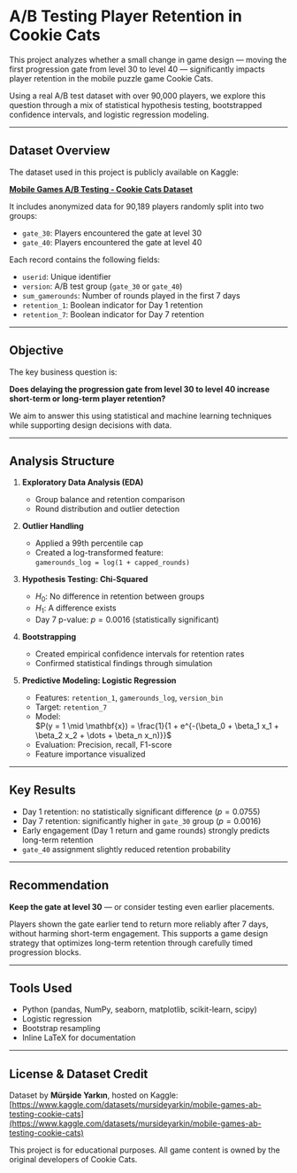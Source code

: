 # A/B Testing Player Retention in Cookie Cats

This project analyzes whether a small change in game design — moving the first progression gate from level 30 to level 40 — significantly impacts player retention in the mobile puzzle game Cookie Cats.

Using a real A/B test dataset with over 90,000 players, we explore this question through a mix of statistical hypothesis testing, bootstrapped confidence intervals, and logistic regression modeling.

---

## Dataset Overview

The dataset used in this project is publicly available on Kaggle:

**[Mobile Games A/B Testing - Cookie Cats Dataset](https://www.kaggle.com/datasets/mursideyarkin/mobile-games-ab-testing-cookie-cats/data)**

It includes anonymized data for 90,189 players randomly split into two groups:

- `gate_30`: Players encountered the gate at level 30  
- `gate_40`: Players encountered the gate at level 40

Each record contains the following fields:

- `userid`: Unique identifier  
- `version`: A/B test group (`gate_30` or `gate_40`)  
- `sum_gamerounds`: Number of rounds played in the first 7 days  
- `retention_1`: Boolean indicator for Day 1 retention  
- `retention_7`: Boolean indicator for Day 7 retention

---

## Objective

The key business question is:

**Does delaying the progression gate from level 30 to level 40 increase short-term or long-term player retention?**

We aim to answer this using statistical and machine learning techniques while supporting design decisions with data.

---

## Analysis Structure

1. **Exploratory Data Analysis (EDA)**  
   - Group balance and retention comparison  
   - Round distribution and outlier detection  

2. **Outlier Handling**  
   - Applied a 99th percentile cap  
   - Created a log-transformed feature:  
    `gamerounds_log = log(1 + capped_rounds)`

3. **Hypothesis Testing: Chi-Squared**  
   - $H_0$: No difference in retention between groups  
   - $H_1$: A difference exists  
   - Day 7 p-value: $p = 0.0016$ (statistically significant)

4. **Bootstrapping**  
   - Created empirical confidence intervals for retention rates  
   - Confirmed statistical findings through simulation

5. **Predictive Modeling: Logistic Regression**  
   - Features: `retention_1`, `gamerounds_log`, `version_bin`  
   - Target: `retention_7`  
   - Model:  
     $P(y = 1 \mid \mathbf{x}) = \frac{1}{1 + e^{-(\beta_0 + \beta_1 x_1 + \beta_2 x_2 + \dots + \beta_n x_n)}}$  
   - Evaluation: Precision, recall, F1-score  
   - Feature importance visualized

---

## Key Results

- Day 1 retention: no statistically significant difference ($p = 0.0755$)  
- Day 7 retention: significantly higher in `gate_30` group ($p = 0.0016$)  
- Early engagement (Day 1 return and game rounds) strongly predicts long-term retention  
- `gate_40` assignment slightly reduced retention probability

---

## Recommendation

**Keep the gate at level 30** — or consider testing even earlier placements.

Players shown the gate earlier tend to return more reliably after 7 days, without harming short-term engagement. This supports a game design strategy that optimizes long-term retention through carefully timed progression blocks.

---

## Tools Used

- Python (pandas, NumPy, seaborn, matplotlib, scikit-learn, scipy)
- Logistic regression
- Bootstrap resampling
- Inline LaTeX for documentation

---

## License & Dataset Credit

Dataset by **Mürşide Yarkın**, hosted on Kaggle:  
[https://www.kaggle.com/datasets/mursideyarkin/mobile-games-ab-testing-cookie-cats](https://www.kaggle.com/datasets/mursideyarkin/mobile-games-ab-testing-cookie-cats)

This project is for educational purposes. All game content is owned by the original developers of Cookie Cats.
